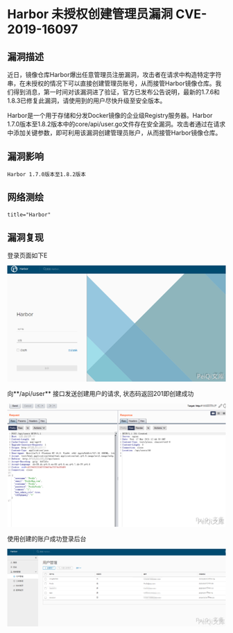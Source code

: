 # Harbor 未授权创建管理员漏洞 CVE-2019-16097

## 漏洞描述

近日，镜像仓库Harbor爆出任意管理员注册漏洞，攻击者在请求中构造特定字符串，在未授权的情况下可以直接创建管理员账号，从而接管Harbor镜像仓库。我们得到消息，第一时间对该漏洞进了验证，官方已发布公告说明，最新的1.7.6和1.8.3已修复此漏洞，请使用到的用户尽快升级至安全版本。

Harbor是一个用于存储和分发Docker镜像的企业级Registry服务器。Harbor 1.7.0版本至1.8.2版本中的core/api/user.go文件存在安全漏洞。攻击者通过在请求中添加关键参数，即可利用该漏洞创建管理员账户，从而接管Harbor镜像仓库。

## 漏洞影响

```
Harbor 1.7.0版本至1.8.2版本
```

## 网络测绘

```
title="Harbor"
```

## 漏洞复现

登录页面如下E

![](./images/202202101848179.png)

向**/api/user** 接口发送创建用户的请求, 状态码返回201即创建成功

![](./images/202202101848948.png)



使用创建的账户成功登录后台

![](./images/202202101848369.png)



## 